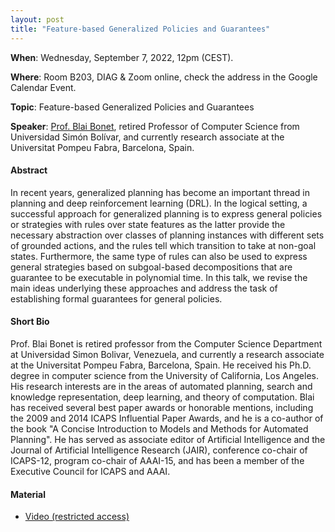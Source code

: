 ```yaml
---
layout: post 
title: "Feature-based Generalized Policies and Guarantees"
---
```


**When**:  Wednesday, September 7, 2022, 12pm (CEST).

**Where**: Room B203, DIAG & Zoom online, check the address in the Google Calendar Event.

**Topic**: Feature-based Generalized Policies and Guarantees

**Speaker**: [Prof. Blai Bonet](https://bonetblai.github.io/), retired Professor of Computer Science from Universidad Simón Bolívar, and currently research associate at the Universitat Pompeu Fabra, Barcelona, Spain.

#### Abstract

In recent years, generalized planning has become an important thread in planning and deep reinforcement learning (DRL). In the logical setting, a successful approach for generalized planning is to express general policies or strategies with rules over state features as the latter provide the necessary abstraction over classes of planning instances with different sets of grounded actions, and the rules tell which transition to take at non-goal states. Furthermore, the same type of rules can also be used to express general strategies based on subgoal-based decompositions that are guarantee to be executable in polynomial time. In this talk, we revise the main ideas underlying these approaches and address the task of establishing formal guarantees for general policies.


#### Short Bio

Prof. Blai Bonet is retired professor from the Computer Science Department at Universidad Simon Bolivar, Venezuela, and currently a research associate at the Universitat Pompeu Fabra, Barcelona, Spain. He received his Ph.D. degree in computer science from the University of California, Los Angeles. His research interests are in the areas of automated planning, search and knowledge representation, deep learning, and theory of computation. Blai has received several best paper awards or honorable mentions, including the 2009 and 2014 ICAPS Influential Paper Awards, and he is a co-author of the book "A Concise Introduction to Models and Methods for Automated Planning". He has served as associate editor of Artificial Intelligence and the Journal of Artificial Intelligence Research (JAIR), conference co-chair of ICAPS-12, program co-chair of AAAI-15, and has been a member of the Executive Council for ICAPS and AAAI.

#### Material

- [Video (restricted access)](https://uniroma1.zoom.us/rec/share/Pgi5WgpoRCj6TkCuysAUIrnvJQBAIYewCiZLY5aP0rD5CxSjlJQKqIzGoVcuF3iX.IdvObU7T1dodXq_P?startTime=1662545089000)
